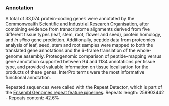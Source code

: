 ### Annotation

A total of 33,074 protein-coding genes were annotated by the
[Commonwealth Scientific and Industrial Research
Organisation](http://europepmc.org/articles/PMC5316927), after combining
evidence from transcriptome alignments derived from five different
tissue types (leaf, stem, root, flower and seed), protein homology, and
*in silico* gene prediction. Additionally, peptide data from proteomics
analysis of leaf, seed, stem and root samples were mapped to both the
translated gene annotations and the 6-frame translation of the
whole-genome assembly. Proteogenomic comparison of peptide-mapping
versus gene annotation supported between 94 and 1134 annotations per
tissue type, and provided valuable information on tissue localisation
for the products of these genes. InterPro terms were the most
informative functional annotation.

Repeated sequences were called with the Repeat Detector, which is part of the [Ensembl Genomes repeat feature pipelines](http://plants.ensembl.org/info/genome/annotation/repeat_features.html). Repeats length: 259903442 - Repeats content: 42.6%
